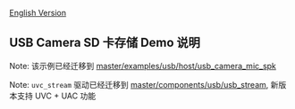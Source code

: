 [English Version](./README.md)

## USB Camera SD 卡存储 Demo 说明

Note: 该示例已经迁移到 [master/examples/usb/host/usb_camera_mic_spk](https://github.com/espressif/esp-iot-solution/tree/master/examples/usb/host/usb_camera_mic_spk)

Note: `uvc_stream` 驱动已经迁移到 [master/components/usb/usb_stream](https://github.com/espressif/esp-iot-solution/tree/master/components/usb/usb_stream), 新版本支持 UVC + UAC 功能
